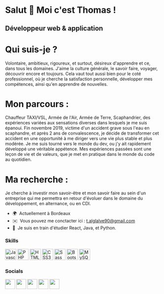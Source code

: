 Salut 👋 Moi c'est Thomas !
=========================

Développeur web & application
----------------------

# Qui suis-je ?
Volontaire, ambitieux, rigoureux, et surtout, désireux d'apprendre et ce, dans tous les domaines. J'aime la culture générale, le savoir faire, voyager, découvrir encore et toujours. Cela vaut tout aussi bien pour le coté professionnel, où je cherche la satisfaction personnelle, développer mes compétences, ainsi qu'en apprendre de nouvelles.

# Mon parcours :
Chauffeur TAXI/VSL, Armée de l'Air, Armée de Terre, Scaphandrier, des expériences variées aux sensations diverses dans lesquels je me suis épanoui. 
Fin novembre 2019, victime d'un accident grave sous l'eau en scaphandre, et après 2 ans de convalescence, je décide de transformer cet accident en une opportunité à me diriger vers une vie plus stable et plus modérée. Je me suis tourné vers le monde du dev, ou j'y ait rapidement développé une véritable appétence. 
Mes expériences passées sont une leçon de vie et de valeurs, que je met en pratique dans le monde du code au quotidien.

# Ma recherche :
Je cherche à investir mon savoir-être et mon savoir faire au sein d'un entreprise qui me permettra en retour d'évoluer dans le domaine du développement, en alternance, ou en CDI.

* 🌍  Actuellement à Bordeaux
* ✉️  Vous pouvez me conctacter ici : [t.alglalve90@gmail.com](mailto:t.alglalve90@gmail.com)
* 🧠  Je suis en train d'étudier React, Java, et Python.

### Skills

<p align="left">
<a href="https://developer.mozilla.org/en-US/docs/Web/JavaScript" target="_blank" rel="noreferrer"><img src="https://raw.githubusercontent.com/danielcranney/readme-generator/main/public/icons/skills/javascript-colored.svg" width="36" height="36" alt="Javascript" /></a>
<a href="https://www.php.net/" target="_blank" rel="noreferrer"><img src="https://raw.githubusercontent.com/danielcranney/readme-generator/main/public/icons/skills/php-colored.svg" width="36" height="36" alt="PHP" /></a>
<a href="https://developer.mozilla.org/en-US/docs/Glossary/HTML5" target="_blank" rel="noreferrer"><img src="https://raw.githubusercontent.com/danielcranney/readme-generator/main/public/icons/skills/html5-colored.svg" width="36" height="36" alt="HTML5" /></a>
<a href="https://www.w3.org/TR/CSS/#css" target="_blank" rel="noreferrer"><img src="https://raw.githubusercontent.com/danielcranney/readme-generator/main/public/icons/skills/css3-colored.svg" width="36" height="36" alt="CSS3" /></a>
<a href="https://sass-lang.com/" target="_blank" rel="noreferrer"><img src="https://raw.githubusercontent.com/danielcranney/readme-generator/main/public/icons/skills/sass-colored.svg" width="36" height="36" alt="Sass" /></a>
<a href="https://getbootstrap.com/" target="_blank" rel="noreferrer"><img src="https://raw.githubusercontent.com/danielcranney/readme-generator/main/public/icons/skills/bootstrap-colored.svg" width="36" height="36" alt="Bootstrap" /></a>
<a href="https://www.mysql.com/" target="_blank" rel="noreferrer"><img src="https://raw.githubusercontent.com/danielcranney/readme-generator/main/public/icons/skills/mysql-colored.svg" width="36" height="36" alt="MySQL" /></a>
</p>


### Socials

<p align="left"> <a href="https://discord.com/users/Sili#1662" target="_blank" rel="noreferrer"><img src="https://raw.githubusercontent.com/danielcranney/readme-generator/main/public/icons/socials/discord.svg" width="32" height="32" /></a> <a href="https://www.facebook.com/thomas.alglave" target="_blank" rel="noreferrer"><img src="https://raw.githubusercontent.com/danielcranney/readme-generator/main/public/icons/socials/facebook.svg" width="32" height="32" /></a> <a href="https://www.github.com/Silinia" target="_blank" rel="noreferrer"><img src="https://raw.githubusercontent.com/danielcranney/readme-generator/main/public/icons/socials/github.svg" width="32" height="32" /></a> <a href="http://www.instagram.com/thomasoxi" target="_blank" rel="noreferrer"><img src="https://raw.githubusercontent.com/danielcranney/readme-generator/main/public/icons/socials/instagram.svg" width="32" height="32" /></a> <a href="https://www.linkedin.com/in/thomas-alglave-1478aa231/" target="_blank" rel="noreferrer"><img src="https://raw.githubusercontent.com/danielcranney/readme-generator/main/public/icons/socials/linkedin.svg" width="32" height="32" /></a></p>
